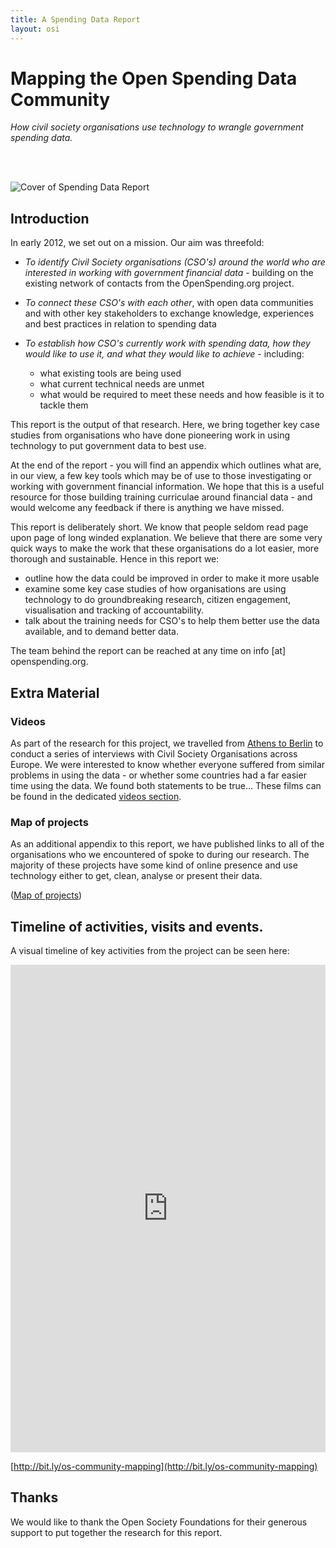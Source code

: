 ```yaml
---
title: A Spending Data Report
layout: osi
---
```


# Mapping the Open Spending Data Community 

*How civil society organisations use technology to wrangle government spending data.*

<br></br> 

![Cover of Spending Data Report](http://farm8.staticflickr.com/7414/8881834696_4176e6d2ea_b.jpg)

## Introduction

In early 2012, we set out on a mission. Our aim was threefold: 

* *To identify Civil Society organisations (CSO's) around the world who are interested in working with government financial data* - building on the existing network of contacts from the OpenSpending.org project.

* *To connect these CSO's with each other*, with open data communities and with other key stakeholders to exchange knowledge, experiences and best practices in relation to spending data

* *To establish how CSO's currently work with spending data, how they would like to use it, and what they would like to achieve* - including:

  * what existing tools are being used
  * what current technical needs are unmet
  * what would be required to meet these needs and how feasible is it to tackle them

This report is the output of that research. Here, we bring together key case studies from organisations who have done pioneering work in using technology to put government data to best use. 

At the end of the report - you will find an appendix which outlines what are, in our view, a few key tools which may be of use to those investigating or working with government financial information. We hope that this is a useful resource for those building training curriculae around financial data - and would welcome any feedback if there is anything we have missed. 

This report is deliberately short. We know that people seldom read page upon page of long winded explanation. We believe that there are some very quick ways to make the work that these organisations do a lot easier, more thorough and sustainable. Hence in this report we:

  * outline how the data could be improved in order to make it more usable 
  * examine some key case studies of how organisations are using technology to do groundbreaking research,  citizen engagement, visualisation and tracking of accountability.
  * talk about the training needs for CSO's to help them better use the data available, and to demand better data. 

The team behind the report can be reached at any time on info [at] openspending.org. 


## Extra Material 

### Videos 

As part of the research for this project, we travelled from [Athens to Berlin](http://openspending.org/blog/2012/07/05/OSI.html) to conduct a series of interviews with Civil Society Organisations across Europe. We were interested to know whether everyone suffered from similar problems in using the data - or whether some countries had a far easier time using the data. We found both statements to be true... These films can be found in the dedicated [videos section](videos.html). 

### Map of projects 

As an additional appendix to this report, we have published links to all of the organisations who we encountered of spoke to during our research. The majority of these projects have some kind of online presence and use technology either to get, clean, analyse or present their data.

([Map of projects](http://apps.openspending.org/oscontactsmap/))

Timeline of activities, visits and events.
------------------------------------------

A visual timeline of key activities from the project can be seen here:

<iframe src="http://timeliner.okfnlabs.org/view/?url=https://docs.google.com/a/okfn.org/spreadsheet/ccc%3Fkey%3D0AqwLVP6U7FhDdEZlb29nSHZkeU1ha3JJSEFMLTZVR1E%23gid%3D0&embed=1" frameborder="0" style="border: none;" width="100%" height="780;"></iframe>

[http://bit.ly/os-community-mapping](http://bit.ly/os-community-mapping)

## Thanks 

We would like to thank the Open Society Foundations for their generous support to put together the research for this report. 